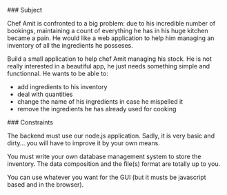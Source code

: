 ### Subject

Chef Amit is confronted to a big problem: due to his incredible number of bookings, maintaining a count of everything he has in his huge kitchen became a pain.
He would like a web application to help him managing an inventory of all the ingredients he posseses.

Build a small application to help chef Amit managing his stock.
He is not really interested in a beautiful app, he just needs something simple and functionnal.
He wants to be able to:
- add ingredients to his inventory
- deal with quantities
- change the name of his ingredients in case he mispelled it
- remove the ingredients he has already used for cooking


### Constraints

The backend must use our node.js application. Sadly, it is very basic and dirty… you will have to improve it by your own means.

You must write your own database management system to store the inventory. The data composition and the file(s) format are totally up to you.

You can use whatever you want for the GUI (but it musts be javascript based and in the browser).
